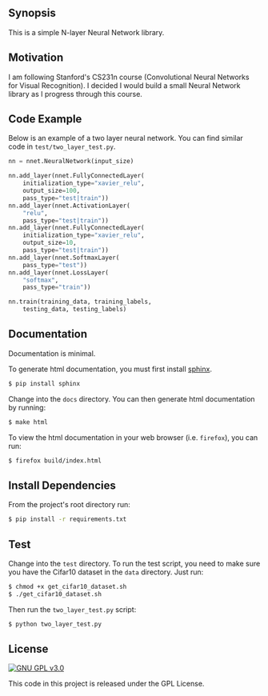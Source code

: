 ## Synopsis

This is a simple N-layer Neural Network library.


## Motivation

I am following Stanford's CS231n course (Convolutional Neural Networks for Visual Recognition). I decided I would build a small Neural Network library as I progress through this course.


## Code Example

Below is an example of a two layer neural network. You can find similar code in `test/two_layer_test.py`.
```python
nn = nnet.NeuralNetwork(input_size)

nn.add_layer(nnet.FullyConnectedLayer(
    initialization_type="xavier_relu", 
    output_size=100, 
    pass_type="test|train"))
nn.add_layer(nnet.ActivationLayer(
    "relu", 
    pass_type="test|train"))
nn.add_layer(nnet.FullyConnectedLayer(
    initialization_type="xavier_relu", 
    output_size=10, 
    pass_type="test|train"))
nn.add_layer(nnet.SoftmaxLayer(
    pass_type="test"))
nn.add_layer(nnet.LossLayer(
    "softmax", 
    pass_type="train"))

nn.train(training_data, training_labels, 
    testing_data, testing_labels)
```

## Documentation

Documentation is minimal. 

To generate html documentation, you must first install [sphinx](https://http://www.sphinx-doc.org/).
```bash
$ pip install sphinx
```

Change into the `docs` directory. You can then generate html documentation by running:
```bash
$ make html
```

To view the html documentation in your web browser (i.e. `firefox`), you can run:
```bash
$ firefox build/index.html
```

## Install Dependencies

From the project's root directory run:
```bash
$ pip install -r requirements.txt
```

## Test

Change into the `test` directory.
To run the test script, you need to make sure you have the Cifar10 dataset in the `data` directory. Just run:
```bash
$ chmod +x get_cifar10_dataset.sh
$ ./get_cifar10_dataset.sh
```

Then run the `two_layer_test.py` script:
```bash
$ python two_layer_test.py
```

## License

[![GNU GPL v3.0](http://www.gnu.org/graphics/gplv3-127x51.png)](http://www.gnu.org/licenses/gpl.html)

This code in this project is released under the GPL License.
